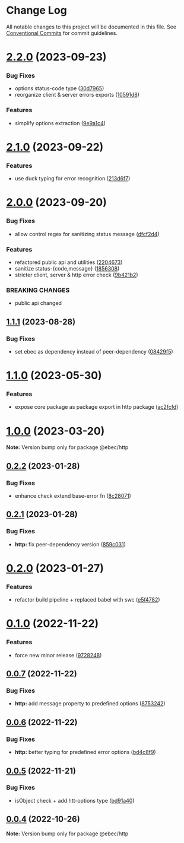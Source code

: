 # Change Log

All notable changes to this project will be documented in this file.
See [Conventional Commits](https://conventionalcommits.org) for commit guidelines.

# [2.2.0](https://github.com/Tada5hi/ebec/compare/@ebec/http@2.1.0...@ebec/http@2.2.0) (2023-09-23)


### Bug Fixes

* options status-code type ([30d7965](https://github.com/Tada5hi/ebec/commit/30d79655564efba02b28c1f9655b5691d724fab0))
* reorganize client & server errors exports ([10591d8](https://github.com/Tada5hi/ebec/commit/10591d88aca3cf36bbc10bb55cbae45b628b58bf))


### Features

* simplify options extraction ([9e9a1c4](https://github.com/Tada5hi/ebec/commit/9e9a1c4c4ad50df92c7c9feaf43d1e5dda58642c))





# [2.1.0](https://github.com/Tada5hi/ebec/compare/@ebec/http@2.0.0...@ebec/http@2.1.0) (2023-09-22)


### Features

* use duck typing for error recognition ([213d6f7](https://github.com/Tada5hi/ebec/commit/213d6f7356df7ddf6e1bb8985b7e42149d33d617))





# [2.0.0](https://github.com/Tada5hi/ebec/compare/@ebec/http@1.1.1...@ebec/http@2.0.0) (2023-09-20)


### Bug Fixes

* allow control regex for sanitizing status message ([dfcf2d4](https://github.com/Tada5hi/ebec/commit/dfcf2d4c7aa5cfc9b81050ee4c429c83e6fa86cb))


### Features

* refactored public api and utilities ([2204673](https://github.com/Tada5hi/ebec/commit/2204673780c2af564be6d8bf0479b6c710b47606))
* sanitize status-{code,message} ([1856308](https://github.com/Tada5hi/ebec/commit/1856308a76897f25becae364afd98f440516c351))
* stricter client, server & http error check ([9b421b2](https://github.com/Tada5hi/ebec/commit/9b421b2f90a282950a4801e09a86fcc61055a64c))


### BREAKING CHANGES

* public api changed





## [1.1.1](https://github.com/Tada5hi/ebec/compare/@ebec/http@1.1.0...@ebec/http@1.1.1) (2023-08-28)


### Bug Fixes

* set ebec as dependency instead of peer-dependency ([08429f5](https://github.com/Tada5hi/ebec/commit/08429f51250232dabf0ef952f0673b7c597fe7fb))





# [1.1.0](https://github.com/Tada5hi/ebec/compare/@ebec/http@1.0.0...@ebec/http@1.1.0) (2023-05-30)


### Features

* expose core package as package export in http package ([ac2fcfd](https://github.com/Tada5hi/ebec/commit/ac2fcfdb5303117f9d6b35fc2c9b2b5f1164c2ff))





# [1.0.0](https://github.com/Tada5hi/ebec/compare/@ebec/http@0.2.2...@ebec/http@1.0.0) (2023-03-20)

**Note:** Version bump only for package @ebec/http





## [0.2.2](https://github.com/Tada5hi/ebec/compare/@ebec/http@0.2.1...@ebec/http@0.2.2) (2023-01-28)


### Bug Fixes

* enhance check extend base-error fn ([8c28071](https://github.com/Tada5hi/ebec/commit/8c280714ac7cc1ef6b18c21963037de11c61220f))





## [0.2.1](https://github.com/Tada5hi/ebec/compare/@ebec/http@0.2.0...@ebec/http@0.2.1) (2023-01-28)


### Bug Fixes

* **http:** fix peer-dependency version ([859c031](https://github.com/Tada5hi/ebec/commit/859c0318d342384c3eba95fbca8b8b69c0aff27d))





# [0.2.0](https://github.com/Tada5hi/ebec/compare/@ebec/http@0.1.0...@ebec/http@0.2.0) (2023-01-27)


### Features

* refactor build pipeline + replaced babel with swc ([e5f4782](https://github.com/Tada5hi/ebec/commit/e5f47825e03b0f7ee39f461ac9cd9bb21c0c4117))





# [0.1.0](https://github.com/Tada5hi/ebec/compare/@ebec/http@0.0.7...@ebec/http@0.1.0) (2022-11-22)


### Features

* force new minor release ([9728248](https://github.com/Tada5hi/ebec/commit/9728248398aa9384d2ddd770b8e301222109025c))





## [0.0.7](https://github.com/Tada5hi/ebec/compare/@ebec/http@0.0.6...@ebec/http@0.0.7) (2022-11-22)


### Bug Fixes

* **http:** add message property to predefined options ([8753242](https://github.com/Tada5hi/ebec/commit/8753242e76b3edece71de24a1010b525523256e1))





## [0.0.6](https://github.com/Tada5hi/ebec/compare/@ebec/http@0.0.5...@ebec/http@0.0.6) (2022-11-22)


### Bug Fixes

* **http:** better typing for predefined error options ([bd4c8f9](https://github.com/Tada5hi/ebec/commit/bd4c8f900cd8dd14fb6c56d87b9f8485c77addb9))





## [0.0.5](https://github.com/Tada5hi/ebec/compare/@ebec/http@0.0.4...@ebec/http@0.0.5) (2022-11-21)


### Bug Fixes

* isObject check + add htt-options type ([bd91a40](https://github.com/Tada5hi/ebec/commit/bd91a40439c71beca8378394b16dd52fc4db52dd))





## [0.0.4](https://github.com/Tada5hi/ebec/compare/@ebec/http@0.0.3...@ebec/http@0.0.4) (2022-10-26)

**Note:** Version bump only for package @ebec/http
